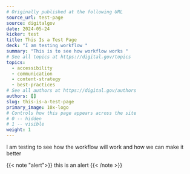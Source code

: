 ```yaml
---
# Originally published at the following URL
source_url: test-page
source: digitalgov
date: 2024-05-24
kicker: test
title: This Is a Test Page
deck: "I am testing workflow "
summary: "This is to see how workflow works "
# See all topics at https://digital.gov/topics
topics:
  - accessibility
  - communication
  - content-strategy
  - best-practices
# See all authors at https://digital.gov/authors
authors: []
slug: this-is-a-test-page
primary_image: 10x-logo
# Controls how this page appears across the site
# 0 -- hidden
# 1 -- visible
weight: 1
---
```

I am testing to see how the workflow will work and how we can make it better


{{< note "alert">}} this is an alert  {{< /note >}}
